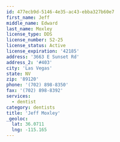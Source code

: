 ```yaml
---
id: 477ecb9d-5146-4e35-ac43-ebba327b60e7
first_name: Jeff
middle_name: Edward
last_name: Moxley
license_type: DDS
license_number: S2-25
license_status: Active
license_expiration: '42185'
address: '3663 E Sunset Rd'
address_2: '#403'
city: 'Las Vegas'
state: NV
zip: '89120'
phone: '(702) 898-8350'
fax: '(702) 898-8392'
services:
  - dentist
category: dentists
title: 'Jeff Moxley'
_geoloc:
  lat: 36.0711
  lng: -115.165
---
```

